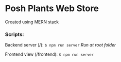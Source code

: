 # Posh Plants Web Store
Created using MERN stack

### Scripts:
Backend server (/):
`$ npm run server`
*Run at root folder*

Frontend view (/frontend):
`$ npm run server`
